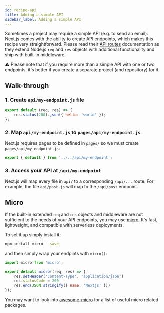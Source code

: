 ```yaml
---
id: recipe-api
title: Adding a simple API
sidebar_label: Adding a simple API
---
```


Sometimes a project may require a simple API (e.g. to send an email). Next.js comes with the ability to create API endpoints, which makes this recipe very straightforward. Please read their [API routes](https://nextjs.org/docs#api-routes) documentation as they extend Node.js `req` and `res` objects with additional functionality and ship with built-in middleware.

⚠️ Please note that if you require more than a simple API with one or two endpoints, it's better if you create a separate project (and repository) for it.

## Walk-through

### 1. Create `api/my-endpoint.js` file

```js
export default (req, res) => {
    res.status(200).json({ hello: 'world' });
};
```

### 2. Map `api/my-endpoint.js` to `pages/api/my-endpoint.js`

Next.js requires pages to be defined in `pages/` so we must create `pages/api/my-endpoint.js`:

```js
export { default } from '../../api/my-endpoint';
```

### 3. Access your API at `/api/my-endpoint`

Next.js will map every file in `api/` to a corresponding `/api/...` route. For example, the file `api/post.js` will map to the `/api/post` endpoint.

## Micro

If the built-in extended `req` and `res` objects and middleware are not sufficient to the needs of your API endpoints, you may use [micro](https://github.com/zeit/micro). It's fast, lightweight, and compatible with serverless deployments.

To set it up simply install it:

```bash
npm install micro --save
```

and then simply wrap your endpints with `micro()`:

```js
import micro from 'micro';

export default micro((req, res) => {
    res.setHeader('Content-Type', 'application/json')
    res.statusCode = 200
    res.end(JSON.stringify({ name: 'Nextjs' }))
});
```

You may want to look into [awesome-micro](https://github.com/amio/awesome-micro) for a list of useful micro related packages.
